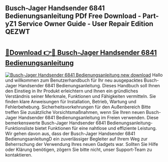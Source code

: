 ## Busch-Jager Handsender 6841 Bedienungsanleitung PDf Free Download - Part-yZ1 Service Owner Guide - User Repair Edition QEZWT

# <h2><a href="http://df4t92u.blite.top/?on=Busch-Jager+Handsender+6841+Bedienungsanleitung">🔗Download 👉🔴 Busch-Jager Handsender 6841 Bedienungsanleitung</a></h2>

[![Busch-Jager Handsender 6841 Bedienungsanleitung new download](https://i.imgur.com/lujVjoI.png)](http://df4t92u.blite.top/?on=Busch-Jager+Handsender+6841+Bedienungsanleitung)
Hallo und willkommen zum Benutzerhandbuch für Ihr neu ausgepacktes Busch-Jager Handsender 6841 Bedienungsanleitung. Dieses Handbuch soll Ihnen den Einstieg in Ihr Produkt erleichtern und Ihnen ein gründliches Verständnis seiner Merkmale, Funktionen und Fähigkeiten vermitteln. Sie finden klare Anweisungen für Installation, Betrieb, Wartung und Fehlerbehebung. Sicherheitsvorkehrungen für den Außenbereich Bitte treffen Sie zusätzliche Vorsichtsmaßnahmen, wenn Sie Ihren neuen Busch-Jager Handsender 6841 Bedienungsanleitung im Freien verwenden. Diese bemerkenswerte Busch-Jager Handsender 6841 Bedienungsanleitung-Funktionsliste bietet Funktionen für eine nahtlose und effiziente Leistung. Wir gehen davon aus, dass der Busch-Jager Handsender 6841 BedienungsanleitungD ein zuverlässiger Begleiter auf Ihrem Weg zur Beherrschung der Verwendung Ihres neuen Gadgets war. Sollten Sie Hilfe oder Klärung benötigen, zögern Sie bitte nicht, unser Support-Team zu kontaktieren.
